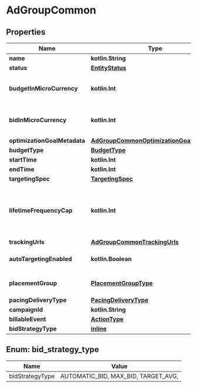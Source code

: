 
# AdGroupCommon

## Properties
Name | Type | Description | Notes
------------ | ------------- | ------------- | -------------
**name** | **kotlin.String** | Ad group name. |  [optional]
**status** | [**EntityStatus**](EntityStatus.md) | Ad group/entity status. |  [optional]
**budgetInMicroCurrency** | **kotlin.Int** | Budget in micro currency. This field is **REQUIRED** for non-CBO (campaign budget optimization) campaigns.  A CBO campaign automatically generates ad group budgets from its campaign budget to maximize campaign outcome. A CBO campaign is limited to 70 or less ad groups. |  [optional]
**bidInMicroCurrency** | **kotlin.Int** | Bid price in micro currency. This field is **REQUIRED** for the following campaign objective_type/billable_event combinations: AWARENESS/IMPRESSION, CONSIDERATION/CLICKTHROUGH, CATALOG_SALES/CLICKTHROUGH, VIDEO_VIEW/VIDEO_V_50_MRC. |  [optional]
**optimizationGoalMetadata** | [**AdGroupCommonOptimizationGoalMetadata**](AdGroupCommonOptimizationGoalMetadata.md) |  |  [optional]
**budgetType** | [**BudgetType**](BudgetType.md) |  |  [optional]
**startTime** | **kotlin.Int** | Ad group start time. Unix timestamp in seconds. Defaults to current time. |  [optional]
**endTime** | **kotlin.Int** | Ad group end time. Unix timestamp in seconds. |  [optional]
**targetingSpec** | [**TargetingSpec**](TargetingSpec.md) |  |  [optional]
**lifetimeFrequencyCap** | **kotlin.Int** | Set a limit to the number of times a promoted pin from this campaign can be impressed by a pinner within the past rolling 30 days. Only available for CPM (cost per mille (1000 impressions))  ad groups. A CPM ad group has an IMPRESSION &lt;a href&#x3D;\&quot;https://developers.pinterest.com/docs/redoc/#section/Billable-event\&quot;&gt;billable_event&lt;/a&gt; value. This field **REQUIRES** the &#x60;end_time&#x60; field. |  [optional]
**trackingUrls** | [**AdGroupCommonTrackingUrls**](AdGroupCommonTrackingUrls.md) |  |  [optional]
**autoTargetingEnabled** | **kotlin.Boolean** | Enable auto-targeting for ad group. Also known as &lt;a href&#x3D;\&quot;https://help.pinterest.com/en/business/article/expanded-targeting\&quot; target&#x3D;\&quot;_blank\&quot;&gt;\&quot;expanded targeting\&quot;&lt;/a&gt;. |  [optional]
**placementGroup** | [**PlacementGroupType**](PlacementGroupType.md) | &lt;a href&#x3D;\&quot;https://developers.pinterest.com/docs/redoc/#section/Placement-group\&quot;&gt;Placement group&lt;/a&gt;. |  [optional]
**pacingDeliveryType** | [**PacingDeliveryType**](PacingDeliveryType.md) |  |  [optional]
**campaignId** | **kotlin.String** | Campaign ID of the ad group. |  [optional]
**billableEvent** | [**ActionType**](ActionType.md) |  |  [optional]
**bidStrategyType** | [**inline**](#BidStrategyType) | Bid strategy type |  [optional]


<a id="BidStrategyType"></a>
## Enum: bid_strategy_type
Name | Value
---- | -----
bidStrategyType | AUTOMATIC_BID, MAX_BID, TARGET_AVG, 



